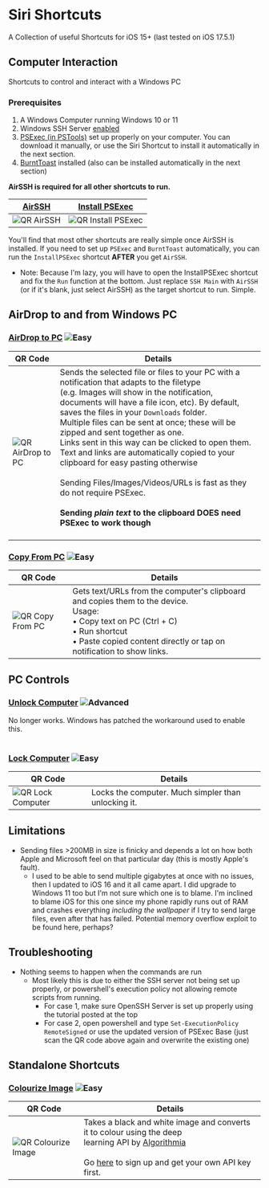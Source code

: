 [AirSSH]: https://www.icloud.com/shortcuts/bd6ce540c32445a9b58abd8e51454a58
[PSExec Base]: https://www.icloud.com/shortcuts/4a3408e905404ecaa1b90129b33ae29b
[Install PSExec]: https://www.icloud.com/shortcuts/7c327c6149c54d22af0b680c8c663a1a
[Unlock Computer]: https://www.icloud.com/shortcuts/4da94fefa30b46aeb561a683afa3221e
[Lock Computer]: https://www.icloud.com/shortcuts/2405b1deb41f4ca1ae4b54c9aab84563
[AirDrop to PC]: https://www.icloud.com/shortcuts/c62b1a2d822a4372951af9a197f32806
[Copy from PC]: https://www.icloud.com/shortcuts/89ff785e077941cf8dd89b094c26c8aa
[MyTube Controller]: https://www.icloud.com/shortcuts/2ee61c74cf1b4a7fba94917f296d5c7b
[Open in MyTube]: https://www.icloud.com/shortcuts/9237dcb2e2924b53862fbf099948b147

[Colourize Image]: https://www.icloud.com/shortcuts/3b381c74013e4879ba1ca164bdfd732d

[QR AirSSH]: https://chart.googleapis.com/chart?cht=qr&chs=230x230&chl=https://www.icloud.com/shortcuts/bd6ce540c32445a9b58abd8e51454a58
[QR PSExec Base]: https://chart.googleapis.com/chart?cht=qr&chs=230x230&chl=https://www.icloud.com/shortcuts/4a3408e905404ecaa1b90129b33ae29b
[QR Install PSExec]: https://chart.googleapis.com/chart?cht=qr&chs=230x230&chl=https://www.icloud.com/shortcuts/7c327c6149c54d22af0b680c8c663a1a
[QR Unlock Computer]: https://chart.googleapis.com/chart?cht=qr&chs=230x230&chl=https://www.icloud.com/shortcuts/4da94fefa30b46aeb561a683afa3221e
[QR Lock Computer]: https://chart.googleapis.com/chart?cht=qr&chs=230x230&chl=https://www.icloud.com/shortcuts/2405b1deb41f4ca1ae4b54c9aab84563
[QR AirDrop to PC]: https://chart.googleapis.com/chart?cht=qr&chs=230x230&chl=https://www.icloud.com/shortcuts/c62b1a2d822a4372951af9a197f32806

[QR Copy From PC]: https://chart.googleapis.com/chart?cht=qr&chs=230x230&chl=https://www.icloud.com/shortcuts/89ff785e077941cf8dd89b094c26c8aa
[QR MyTube Controller]: https://chart.googleapis.com/chart?cht=qr&chs=230x230&chl=https://www.icloud.com/shortcuts/2ee61c74cf1b4a7fba94917f296d5c7b
[QR Open in MyTube]: https://chart.googleapis.com/chart?cht=qr&chs=230x230&chl=https://www.icloud.com/shortcuts/9237dcb2e2924b53862fbf099948b147

[QR Colourize Image]: https://chart.googleapis.com/chart?cht=qr&chs=230x230&chl=https://www.icloud.com/shortcuts/3b381c74013e4879ba1ca164bdfd732d

[Easy]: https://img.shields.io/badge/-Easy-brightgreen.svg
[Intermediate]: https://img.shields.io/badge/-Intermediate-blue.svg
[Advanced]: https://img.shields.io/badge/-Advanced-red.svg

# Siri Shortcuts
A Collection of useful Shortcuts for iOS 15+ (last tested on iOS 17.5.1)


## Computer Interaction
Shortcuts to control and interact with a Windows PC
### Prerequisites
1. A Windows Computer running Windows 10 or 11
2. Windows SSH Server [enabled](https://winaero.com/blog/enable-openssh-server-windows-10/)
3. [PSExec (in PSTools)](https://docs.microsoft.com/en-us/sysinternals/downloads/psexec) set up properly on your computer. You can download it manually, or use the Siri Shortcut to install it automatically in the next section. 
4. [BurntToast](https://github.com/Windos/BurntToast) installed (also can be installed automatically in the next section)

**AirSSH is required for all other shortcuts to run.**

[AirSSH]|[Install PSExec]|
| ------------- | ------------- |
|![QR AirSSH]| ![QR Install PSExec]|

You'll find that most other shortcuts are really simple once AirSSH is installed. 
If you need to set up `PSExec` and `BurntToast` automatically, you can run the `InstallPSExec` shortcut **AFTER** you get `AirSSH`.
 - Note: Because I'm lazy, you will have to open the InstallPSExec shortcut and fix the `Run` function at the bottom. Just replace `SSH Main` with `AirSSH` (or if it's blank, just select AirSSH) as the target shortcut to run. Simple. 

## AirDrop to and from Windows PC

### [AirDrop to PC] ![Easy]

|QR Code | Details|
| ---- |---- |
|![QR AirDrop to PC]|Sends the selected file or files to your PC with a notification that adapts to the filetype</br> (e.g. Images will show in the notification, documents will have a file icon, etc). By default, saves the files in your `Downloads` folder.</br> Multiple files can be sent at once; these will be zipped and sent together as one.</br>Links sent in this way can be clicked to open them. Text and links are automatically copied to your clipboard for easy pasting otherwise</br></br>Sending Files/Images/Videos/URLs is fast as they do not require PSExec.</br> </br>**Sending _plain text_ to the clipboard DOES need PSExec to work though**</br></br> |


### [Copy From PC] ![Easy]

|QR Code | Details|
| ---- |---- |
|![QR Copy From PC]|Gets text/URLs from the computer's clipboard and copies them to the device.</br>Usage:</br>  • Copy text on PC (Ctrl + C)</br>  • Run shortcut</br>  • Paste copied content directly or tap on notification to show links.|


## PC Controls

### [Unlock Computer] ![Advanced]

No longer works. Windows has patched the workaround used to enable this.</br></br>

### [Lock Computer] ![Easy]

|QR Code | Details|
| ---- |---- |
|![QR Lock Computer]|Locks the computer. Much simpler than unlocking it.|


## Limitations

* Sending files >200MB in size is finicky and depends a lot on how both Apple and Microsoft feel on that particular day (this is mostly Apple's fault).
  * I used to be able to send multiple gigabytes at once with no issues, then I updated to iOS 16 and it all came apart. I did upgrade to Windows 11 too but I'm not sure which one is to blame. I'm inclined to blame iOS for this one since my phone rapidly runs out of RAM and crashes everything _including the wallpaper_ if I try to send large files, even after that has failed. Potential memory overflow exploit to be found here, perhaps?

## Troubleshooting

* Nothing seems to happen when the commands are run
  * Most likely this is due to either the SSH server not being set up properly, or powershell's execution policy not allowing remote scripts from running. 
    * For case 1, make sure OpenSSH Server is set up properly using the tutorial posted at the top
    * For case 2, open powershell and type `Set-ExecutionPolicy RemoteSigned` or use the updated version of PSExec Base (just scan the QR code above again and overwrite the existing one) 


## Standalone Shortcuts
### [Colourize Image] ![Easy]

|QR Code | Details|
| ---- |---- |
|![QR Colourize Image]|Takes a black and white image and converts it to colour using the deep</br>learning API by [Algorithmia](https://algorithmia.com)</br></br>Go [here](https://algorithmia.com/algorithms/deeplearning/ColorfulImageColorization/) to sign up and get your own API key first.|


